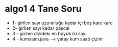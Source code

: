 # algo1 4 Tane Soru
* 1- girilen sayı uzunnluğu kadar içi boş kare kare 
* 2- girilen sayı kadar pascal
* 3 - girilen dizideki en büyük iki  sayı
* 4 - kumsaati.java --> yatay kum saati çizimi
